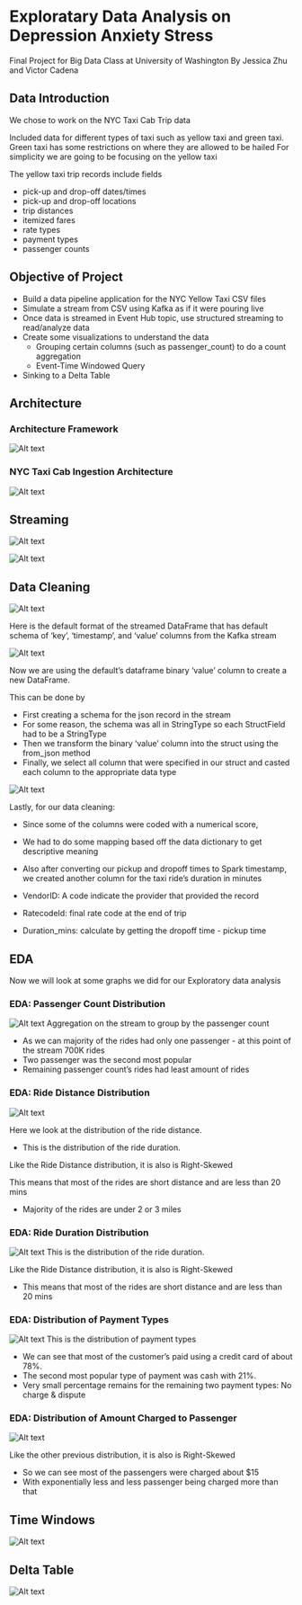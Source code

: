 # Exploratary Data Analysis on Depression Anxiety Stress
Final Project for Big Data Class at University of Washington
By Jessica Zhu and Victor Cadena


## Data Introduction

We chose to work on the NYC Taxi Cab Trip data

Included data for different types of taxi such as yellow taxi and green taxi.
Green taxi has some restrictions on where they are allowed to be hailed
For simplicity we are going to be focusing on the yellow taxi

The yellow taxi trip records include fields
* pick-up and drop-off dates/times
* pick-up and drop-off locations
* trip distances
* itemized fares
* rate types
* payment types
* passenger counts



## Objective of Project

* Build a data pipeline application for the NYC Yellow Taxi CSV files
* Simulate a stream from CSV using Kafka as if it were pouring live
* Once data is streamed in Event Hub topic, use structured streaming to read/analyze data
* Create some visualizations to understand the data
  * Grouping certain columns (such as passenger_count) to do a count aggregation
  * Event-Time Windowed Query
* Sinking to a Delta Table


## Architecture

### Architecture Framework
![Alt text](./graphs/architecture_framework.png.png?raw=true "Title")
### NYC Taxi Cab Ingestion Architecture
![Alt text](./graphs/nyc_taxi_cab_ingestion_architecture.png?raw=true "Title")


## Streaming
![Alt text](./graphs/process_to_stress.png?raw=true "Title")

![Alt text](./graphs/producer_high_level_code.png?raw=true "Title")

## Data Cleaning

![Alt text](./graphs/default_schema_of_kafka_stream.png?raw=true "Title")

Here is the default format of the streamed DataFrame that has default schema of ‘key’, ‘timestamp’, and ‘value’ columns from the Kafka stream

![Alt text](./graphs/creating_df_of_value_column.png?raw=true "Title")

Now we are using the default’s dataframe binary ‘value’ column to create a new DataFrame.

This can be done by 
* First creating a schema for the json record in the stream
 * For some reason, the schema was all in StringType so each StructField had to be a StringType
* Then we transform the binary ‘value’ column into the struct using the from_json method
* Finally, we select all column that were specified in our struct and casted each column to the appropriate data type


![Alt text](./graphs/data_mapping_wrangling.png?raw=true "Title")


Lastly, for our data cleaning:

* Since some of the columns were coded with a numerical score,
 * We had to do some mapping based off the data dictionary to get descriptive meaning
* Also after converting our pickup and dropoff times to Spark timestamp, we created another column for the taxi ride’s duration in minutes

* VendorID: A code indicate the provider that provided the record
* RatecodeId: final rate code at the  end of trip
* Duration_mins: calculate by getting the dropoff time - pickup time

## EDA


Now we will look at some graphs we did for our Exploratory data analysis


### EDA: Passenger Count Distribution
![Alt text](./graphs/count_vs_ride_count.png?raw=true "Title")
Aggregation on the stream to group by the passenger count

* As we can majority of the rides had only one passenger - at this point of the stream 700K rides
* Two passenger was the second most popular
* Remaining passenger count’s rides had least amount of rides


### EDA: Ride Distance Distribution
![Alt text](./graphs/distribution_of_ride_distance.png?raw=true "Title")

Here we look at the distribution of the ride distance. 
* This is the distribution of the ride duration. 

Like the Ride Distance distribution, it is also is Right-Skewed

This means that most of the rides are short distance and are less than 20 mins
* Majority of the rides are under 2 or 3 miles


### EDA: Ride Duration Distribution
![Alt text](./graphs/distribution_of_ride_duration.png?raw=true "Title")
This is the distribution of the ride duration. 

Like the Ride Distance distribution, it is also is Right-Skewed

* This means that most of the rides are short distance and are less than 20 mins


### EDA: Distribution of Payment Types
![Alt text](./graphs/payment_type.png?raw=true "Title")
This is the distribution of payment types

* We can see that most of the customer’s paid using a credit card of about 78%.
* The second most popular type of payment was cash with 21%.
* Very small percentage remains for the remaining two payment types: No charge & dispute


### EDA: Distribution of Amount Charged to Passenger
![Alt text](./graphs/distribution_of_amount_charged.png?raw=true "Title")

Like the other previous distribution, it is also is Right-Skewed

* So we can see most of the passengers were charged about $15 
* With exponentially less and less passenger being charged more than that

## Time Windows
![Alt text](./graphs/timestamp.png?raw=true "Title")
## Delta Table
![Alt text](./graphs/sink_to_delta_table.png?raw=true "Title")

